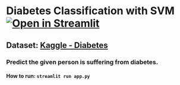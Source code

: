 # Diabetes Classification with SVM  [![Open in Streamlit](https://static.streamlit.io/badges/streamlit_badge_black_white.svg)](https://share.streamlit.io/phonhay103/diabetes01/main/app.py)
## Dataset: [Kaggle - Diabetes](https://www.kaggle.com/c/diabetes-classification)
### Predict the given person is suffering from diabetes.
#### How to run: `streamlit run app.py`
